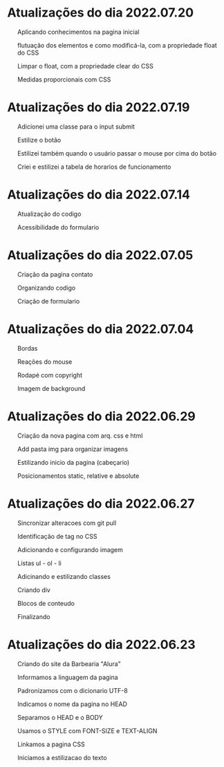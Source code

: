    <h1>Atualizações do dia 2022.07.20</h1>
      <ul>Aplicando conhecimentos na pagina inicial</ul>
      <ul>flutuação dos elementos e como modificá-la, com a propriedade float do CSS</ul>
      <ul>Limpar o float, com a propriedade clear do CSS</ul>
      <ul>Medidas proporcionais com CSS</ul>

   <h1>Atualizações do dia 2022.07.19 </h1>
      <ul>Adicionei uma classe para o input submit</ul>
      <ul>Estilize o botão</ul>
      <ul>Estilizei também quando o usuário passar o mouse por cima do botão</ul>
      <ul>Criei e estilizei a tabela de horarios de funcionamento</ul>

   <h1>Atualizações do dia 2022.07.14 </h1>
      <ul>Atualização do codigo</ul>
      <ul>Acessibilidade do formulario</ul>

   <h1>Atualizações do dia 2022.07.05 </h1>
      <ul>Criação da pagina contato</ul>
      <ul>Organizando codigo</ul>
      <ul>Criação de formulario</ul>

   <h1>Atualizações do dia 2022.07.04 </h1>
      <ul>Bordas</ul>
      <ul>Reações do mouse</ul>
      <ul>Rodapé com copyright</ul>
      <ul>Imagem de background</ul>

   <h1>Atualizações do dia 2022.06.29 </h1>
      <ul>Criação da nova pagina com arq. css e html</ul>
      <ul>Add pasta img para organizar imagens</ul>
      <ul>Estilizando inicio da pagina (cabeçario)</ul>
      <ul>Posicionamentos static, relative e absolute</ul>

   <h1>Atualizações do dia 2022.06.27 </h1>
      <ul>Sincronizar alteracoes com git pull</ul>
      <ul>Identificação de tag no CSS</ul>
      <ul>Adicionando e configurando imagem</ul>
      <ul>Listas ul - ol - li</ul>
      <ul>Adicinando e estilizando classes</ul>
      <ul>Criando div</ul>
      <ul>Blocos de conteudo</ul>
      <ul>Finalizando</ul>

   <h1>Atualizações do dia 2022.06.23 </h1>  
     <ul>Criando do site da Barbearia "Alura"</ul>
     <ul>Informamos a linguagem da pagina</ul>
     <ul>Padronizamos com o dicionario UTF-8</ul>
     <ul>Indicamos o nome da pagina no HEAD</ul>
     <ul>Separamos o HEAD e o BODY</ul>
     <ul>Usamos o STYLE com FONT-SIZE e TEXT-ALIGN</ul>
     <ul>Linkamos a pagina CSS</ul>
     <ul>Iniciamos a estilizacao do texto</ul>


